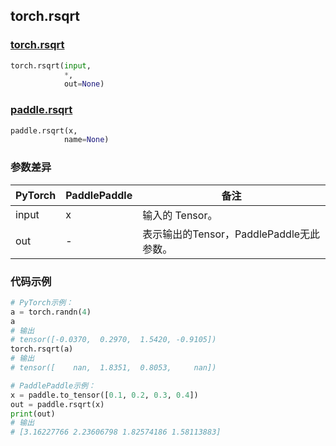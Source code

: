 ## torch.rsqrt
### [torch.rsqrt](https://pytorch.org/docs/stable/generated/torch.rsqrt.html?highlight=rsqrt#torch.rsqrt)

```python
torch.rsqrt(input, 
            *, 
            out=None)
```

### [paddle.rsqrt](https://www.paddlepaddle.org.cn/documentation/docs/zh/api/paddle/rsqrt_cn.html#rsqrt)

```python
paddle.rsqrt(x, 
            name=None)
```

### 参数差异
| PyTorch       | PaddlePaddle | 备注                                                   |
| ------------- | ------------ | ------------------------------------------------------ |
| input         | x            | 输入的 Tensor。                                      |
| out           | -            | 表示输出的Tensor，PaddlePaddle无此参数。               |


### 代码示例
``` python
# PyTorch示例：
a = torch.randn(4)
a
# 输出
# tensor([-0.0370,  0.2970,  1.5420, -0.9105])
torch.rsqrt(a)
# 输出
# tensor([    nan,  1.8351,  0.8053,     nan])
```

``` python
# PaddlePaddle示例：
x = paddle.to_tensor([0.1, 0.2, 0.3, 0.4])
out = paddle.rsqrt(x)
print(out)
# 输出
# [3.16227766 2.23606798 1.82574186 1.58113883]
```
